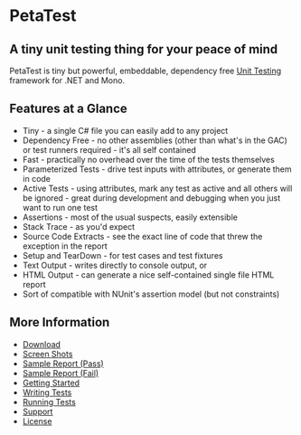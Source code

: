 # PetaTest #

<h2 class="tagline">A tiny unit testing thing for your peace of mind</h2>

PetaTest is tiny but powerful, embeddable, dependency free [Unit Testing](http://en.wikipedia.org/wiki/Unit_testing) framework for .NET and Mono.

## Features at a Glance

* Tiny - a single C# file you can easily add to any project
* Dependency Free - no other assemblies (other than what's in the GAC) or test runners required - it's all self contained
* Fast - practically no overhead over the time of the tests themselves
* Parameterized Tests - drive test inputs with attributes, or generate them in code
* Active Tests - using attributes, mark any test as active and all others will be ignored - great during development and debugging when you just want to run one test
* Assertions - most of the usual suspects, easily extensible
* Stack Trace - as you'd expect
* Source Code Extracts - see the exact line of code that threw the exception in the report
* Setup and TearDown - for test cases and test fixtures
* Text Output - writes directly to console output, or
* HTML Output - can generate a nice self-contained single file HTML report
* Sort of compatible with NUnit's assertion model (but not constraints)

## More Information

* [Download](Doc/download.md)
* [Screen Shots](Doc/screenshots.md)
* [Sample Report (Pass)](Doc/unittest.html)
* [Sample Report (Fail)](Doc/sample_exception.html)
* [Getting Started](Doc/getting_started.md)
* [Writing Tests](Doc/writing_tests.md)
* [Running Tests](Doc/running_tests.md)
* [Support](Doc/support.md)
* [License](Doc/license.md)

